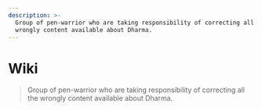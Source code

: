 ```yaml
---
description: >-
  Group of pen-warrior who are taking responsibility of correcting all the
  wrongly content available about Dharma.
---
```


# Wiki

> Group of pen-warrior who are taking responsibility of correcting all the wrongly content available about Dharma.
